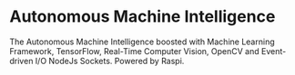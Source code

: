# Autonomous Machine Intelligence
The Autonomous Machine Intelligence boosted with Machine Learning Framework, TensorFlow, Real-Time Computer Vision, OpenCV  and Event-driven I/O NodeJs Sockets. Powered by Raspi.
